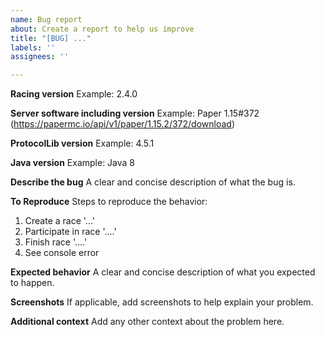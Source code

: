 ```yaml
---
name: Bug report
about: Create a report to help us improve
title: "[BUG] ..."
labels: ''
assignees: ''

---
```


**Racing version**
Example: 2.4.0

**Server software including version**
Example: Paper 1.15#372 (https://papermc.io/api/v1/paper/1.15.2/372/download)

**ProtocolLib version**
Example: 4.5.1

**Java version**
Example: Java 8

**Describe the bug**
A clear and concise description of what the bug is.

**To Reproduce**
Steps to reproduce the behavior:
1. Create a race '...'
2. Participate in race '....'
3. Finish race '....'
4. See console error

**Expected behavior**
A clear and concise description of what you expected to happen.

**Screenshots**
If applicable, add screenshots to help explain your problem.

**Additional context**
Add any other context about the problem here.
